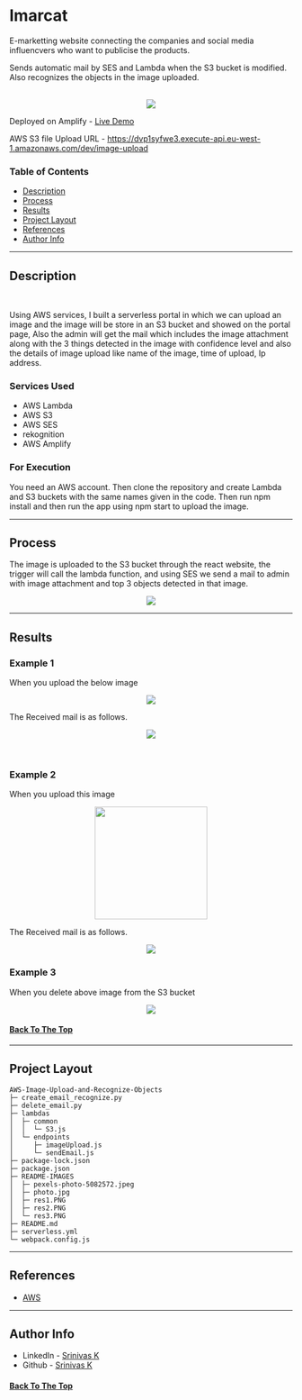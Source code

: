 # Imarcat
E-marketting website connecting the companies and social media influencvers who want to publicise the products.

Sends automatic mail by SES and Lambda when the S3 bucket is modified. Also recognizes the objects in the image uploaded.     
<br>

<p align="center">
  <img  src="README-IMAGES\res3.PNG" >  
</p>

Deployed on Amplify - [Live Demo](https://master.d1i2p3fuorz4wv.amplifyapp.com/)

AWS S3 file Upload URL -
https://dvp1syfwe3.execute-api.eu-west-1.amazonaws.com/dev/image-upload


### Table of Contents

- [Description](#description)
- [Process](#analysis)
- [Results](#results)
- [Project Layout](#project-layout)
- [References](#references)
- [Author Info](#author-info)

---

## Description

<br>

Using AWS services, I built a serverless portal in which we can upload an image and the image will be store in an S3 bucket and showed on the portal page, Also the admin will get the mail which includes the image attachment along with the 3 things detected in the image with confidence level and also the details of image upload like name of the image, time of upload, Ip address.  

### Services Used

- AWS Lambda
- AWS S3
- AWS SES
- rekognition
- AWS Amplify

### For Execution
You need an AWS account. Then clone the repository and create Lambda and S3 buckets with the same names given in the code. Then run npm install and then run the app using npm start to upload the image.

---

## Process

The image is uploaded to the S3 bucket through the react website, the trigger will call the lambda function, and using SES we send a mail to admin with image attachment and top 3 objects detected in that image.
<br>

<p align="center">
  <img  src="README-IMAGES\Process-1.png" >  
</p>

---

## Results
### Example 1
When you upload the below image
<p align="center">
  <img  src="README-IMAGES\photo.jpg" >  
</p>
The Received mail is as follows. 
<p align="center">
  <img  src="README-IMAGES\res2.PNG" >  
</p>
<br>

### Example 2
When you upload this image
<p align="center">
  <img  src="README-IMAGES\pexels-photo-5082572.jpeg" height="200" >  
</p>
The Received mail is as follows. 
<p align="center">
  <img  src="README-IMAGES\res1.PNG" >  
</p>

### Example 3
When you delete above image from the S3 bucket
<p align="center">
  <img  src="README-IMAGES\delete_result.PNG" >  
</p>


#### [Back To The Top](#AWS-Image-Upload-and-Recognize-Objects)

---

## Project Layout

```
AWS-Image-Upload-and-Recognize-Objects
├─ create_email_recognize.py
├─ delete_email.py
├─ lambdas
│  ├─ common
│  │  └─ S3.js
│  └─ endpoints
│     ├─ imageUpload.js
│     └─ sendEmail.js
├─ package-lock.json
├─ package.json
├─ README-IMAGES
│  ├─ pexels-photo-5082572.jpeg
│  ├─ photo.jpg
│  ├─ res1.PNG
│  ├─ res2.PNG
│  └─ res3.PNG
├─ README.md
├─ serverless.yml
└─ webpack.config.js

```

---

## References

- [AWS](https://aws.amazon.com/)

---

## Author Info

- LinkedIn - [Srinivas K](https://www.linkedin.com/in/srinivas-konduri/)
- Github - [Srinivas K](https://github.com/srinivaskool)

#### [Back To The Top](#AWS-Image-Upload-and-Recognize-Objects)


